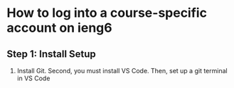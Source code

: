 # How to log into a course-specific account on ieng6

## Step 1: Install Setup

1. Install Git. 
Second, you must install VS Code.
Then, set up a git terminal in VS Code

